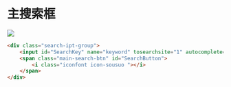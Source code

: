# 主搜索框

![](http://xkw-18913.oss-cn-hangzhou.aliyuncs.com/wiki/QQ20180309-114532@2x.png)  
```html
<div class="search-ipt-group">
    <input id="SearchKey" name="keyword" tosearchsite="1" autocomplete="off" type="text" class="main-search-ipt" placeholder="请输入关键字">
    <span class="main-search-btn" id="SearchButton">
        <i class="iconfont icon-sousuo "></i>
    </span>
</div>
```
